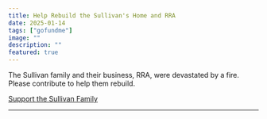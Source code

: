 ```yaml
---
title: Help Rebuild the Sullivan's Home and RRA
date: 2025-01-14
tags: ["gofundme"]
image: ""
description: ""
featured: true
---
```


The Sullivan family and their business, RRA, were devastated by a fire. Please contribute to help them rebuild.

[Support the Sullivan Family](https://www.gofundme.com/f/help-rebuild-the-sullivans-home-and-RRA)

---
